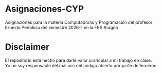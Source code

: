 # Asignaciones-CYP
Asignaciones para la materia Computadoras y Programación del profesor Ernesto Peñalosa del semestre 2026-1 en la FES Aragón

# Disclaimer
El repositorio está hecho para darle valor curricular a mi trabajo en clase. Yo no soy responsable del mal uso del código abierto por parte de terceros.
